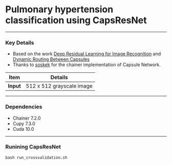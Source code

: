 # Pulmonary hypertension classification using CapsResNet

---
### Key Details
* Based on the work [Deep Residual Learning for Image Recognition](https://www.cvfoundation.org/openaccess/content_cvpr_2016/papers/He_Deep_Residual_Learning_CVPR_2016_paper.pdf) and [Dynamic Routing Between Capsules](https://arxiv.org/abs/1710.09829)
* Thanks to [soskek](https://github.com/soskek/dynamic_routing_between_capsules) for the chainer implementation of Capsule Network.



|Item| Details|
|---|---|
|**Input**|512 x 512 grayscale image|



---
### Dependencies
* Chainer 7.2.0
* Cupy 7.3.0
* Cuda 10.0

---
### Runining CapsResNet
```
bash run_crossvalidation.sh
```
